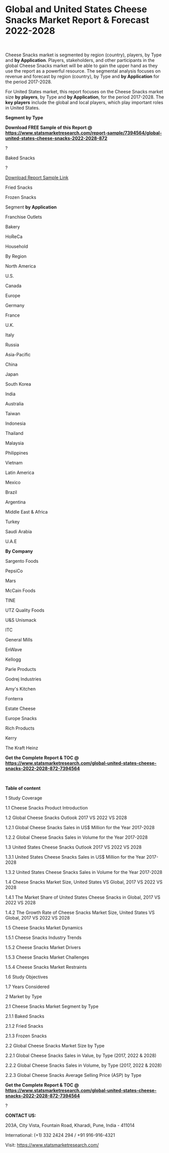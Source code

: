 <h1>Global and United States Cheese Snacks Market Report & Forecast 2022-2028</h1><br/><p>Cheese Snacks market is segmented by region (country), players, by Type and <strong>by Application</strong>. Players, stakeholders, and other participants in the global Cheese Snacks market will be able to gain the upper hand as they use the report as a powerful resource. The segmental analysis focuses on revenue and forecast by region (country), by Type and <strong>by Application</strong> for the period 2017-2028.</p>
 
 
 
 <p>For United States market, this report focuses on the Cheese Snacks market size <strong>by players</strong>, by Type and <strong>by Application</strong>, for the period 2017-2028. The <strong>key players</strong> include the global and local players, which play important roles in United States.</p>
 
 
 
 <p><strong>Segment by Type</strong></p>
 
 
 
 <div><b>Download FREE Sample of this Report @ <a href="https://www.statsmarketresearch.com/download-free-sample/7394564/global-united-states-cheese-snacks-2022-2028-872">https://www.statsmarketresearch.com/report-sample/7394564/global-united-states-cheese-snacks-2022-2028-872</a></b></div>
 
 
 
 <p>? </p>
 
 
 
 <p>Baked Snacks</p>
 
 
 
 <p>? </p>
 
 
 
 <p><a href="https://www.statsmarketresearch.com/download-free-sample/7394564/global-united-states-cheese-snacks-2022-2028-872">Download Report Sample Link</a></p>
 
 
 
 <p>Fried Snacks</p>
 
 
 
 <p>Frozen Snacks</p>
 
 
 
 <p>Segment <strong>by Application</strong></p>
 
 
 
 <p>Franchise Outlets</p>
 
 
 
 <p>Bakery</p>
 
 
 
 <p>HoReCa</p>
 
 
 
 <p>Household</p>
 
 
 
 <p>By Region</p>
 
 
 
 <p>North America</p>
 
 
 
 <p>U.S.</p>
 
 
 
 <p>Canada</p>
 
 
 
 <p>Europe</p>
 
 
 
 <p>Germany</p>
 
 
 
 <p>France</p>
 
 
 
 <p>U.K.</p>
 
 
 
 <p>Italy</p>
 
 
 
 <p>Russia</p>
 
 
 
 <p>Asia-Pacific</p>
 
 
 
 <p>China</p>
 
 
 
 <p>Japan</p>
 
 
 
 <p>South Korea</p>
 
 
 
 <p>India</p>
 
 
 
 <p>Australia</p>
 
 
 
 <p>Taiwan</p>
 
 
 
 <p>Indonesia</p>
 
 
 
 <p>Thailand</p>
 
 
 
 <p>Malaysia</p>
 
 
 
 <p>Philippines</p>
 
 
 
 <p>Vietnam</p>
 
 
 
 <p>Latin America</p>
 
 
 
 <p>Mexico</p>
 
 
 
 <p>Brazil</p>
 
 
 
 <p>Argentina</p>
 
 
 
 <p>Middle East & Africa</p>
 
 
 
 <p>Turkey</p>
 
 
 
 <p>Saudi Arabia</p>
 
 
 
 <p>U.A.E</p>
 
 
 
 <p><strong>By Company</strong></p>
 
 
 
 <p>Sargento Foods</p>
 
 
 
 <p>PepsiCo</p>
 
 
 
 <p>Mars</p>
 
 
 
 <p>McCain Foods</p>
 
 
 
 <p>TINE</p>
 
 
 
 <p>UTZ Quality Foods</p>
 
 
 
 <p>U&S Unismack</p>
 
 
 
 <p>ITC</p>
 
 
 
 <p>General Mills</p>
 
 
 
 <p>EnWave</p>
 
 
 
 <p>Kellogg</p>
 
 
 
 <p>Parle Products</p>
 
 
 
 <p>Godrej Industries</p>
 
 
 
 <p>Amy&#39;s Kitchen</p>
 
 
 
 <p>Fonterra</p>
 
 
 
 <p>Estate Cheese</p>
 
 
 
 <p>Europe Snacks</p>
 
 
 
 <p>Rich Products</p>
 
 
 
 <p>Kerry</p>
 
 
 
 <p>The Kraft Heinz</p>
 
 
 
 <div><b>Get the Complete Report & TOC @ <a href="https://www.statsmarketresearch.com/global-united-states-cheese-snacks-2022-2028-872-7394564">https://www.statsmarketresearch.com/global-united-states-cheese-snacks-2022-2028-872-7394564</a></b></div>
 
 
 
 <p><br />
 
 <b>Table of content</b></p>
 
 
 
 <p>1 Study Coverage<br />
 
 1.1 Cheese Snacks Product Introduction<br />
 
 1.2 Global Cheese Snacks Outlook 2017 VS 2022 VS 2028<br />
 
 1.2.1 Global Cheese Snacks Sales in US$ Million for the Year 2017-2028<br />
 
 1.2.2 Global Cheese Snacks Sales in Volume for the Year 2017-2028<br />
 
 1.3 United States Cheese Snacks Outlook 2017 VS 2022 VS 2028<br />
 
 1.3.1 United States Cheese Snacks Sales in US$ Million for the Year 2017-2028<br />
 
 1.3.2 United States Cheese Snacks Sales in Volume for the Year 2017-2028<br />
 
 1.4 Cheese Snacks Market Size, United States VS Global, 2017 VS 2022 VS 2028<br />
 
 1.4.1 The Market Share of United States Cheese Snacks in Global, 2017 VS 2022 VS 2028<br />
 
 1.4.2 The Growth Rate of Cheese Snacks Market Size, United States VS Global, 2017 VS 2022 VS 2028<br />
 
 1.5 Cheese Snacks Market Dynamics<br />
 
 1.5.1 Cheese Snacks Industry Trends<br />
 
 1.5.2 Cheese Snacks Market Drivers<br />
 
 1.5.3 Cheese Snacks Market Challenges<br />
 
 1.5.4 Cheese Snacks Market Restraints<br />
 
 1.6 Study Objectives<br />
 
 1.7 Years Considered<br />
 
 2 Market by Type<br />
 
 2.1 Cheese Snacks Market Segment by Type<br />
 
 2.1.1 Baked Snacks<br />
 
 2.1.2 Fried Snacks<br />
 
 2.1.3 Frozen Snacks<br />
 
 2.2 Global Cheese Snacks Market Size by Type<br />
 
 2.2.1 Global Cheese Snacks Sales in Value, by Type (2017, 2022 & 2028)<br />
 
 2.2.2 Global Cheese Snacks Sales in Volume, by Type (2017, 2022 & 2028)<br />
 
 2.2.3 Global Cheese Snacks Average Selling Price (ASP) by Type</p>
 
 
 
 <div><b>Get the Complete Report & TOC @ <a href="https://www.statsmarketresearch.com/global-united-states-cheese-snacks-2022-2028-872-7394564">https://www.statsmarketresearch.com/global-united-states-cheese-snacks-2022-2028-872-7394564</a></b></div>
 
 
 
 <p>? </p>
 
 
 
 <p><b>CONTACT US:</b><br />
 
 203A, City Vista, Fountain Road, Kharadi, Pune, India - 411014<br />
 
 International: (+1) 332 2424 294 / +91 916-916-4321<br />
 
 Visit: <a href="https://www.statsmarketresearch.com/">https://www.statsmarketresearch.com/</a></p>